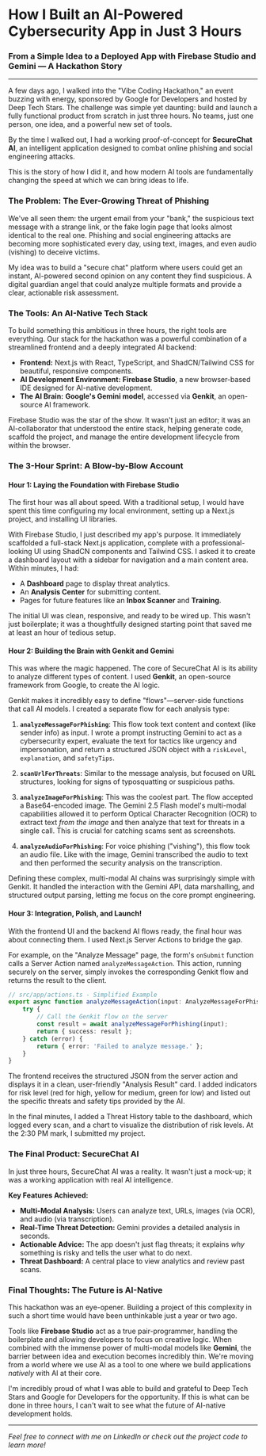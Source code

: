 
# How I Built an AI-Powered Cybersecurity App in Just 3 Hours

### From a Simple Idea to a Deployed App with Firebase Studio and Gemini — A Hackathon Story

---

A few days ago, I walked into the "Vibe Coding Hackathon," an event buzzing with energy, sponsored by Google for Developers and hosted by Deep Tech Stars. The challenge was simple yet daunting: build and launch a fully functional product from scratch in just three hours. No teams, just one person, one idea, and a powerful new set of tools.

By the time I walked out, I had a working proof-of-concept for **SecureChat AI**, an intelligent application designed to combat online phishing and social engineering attacks.

This is the story of how I did it, and how modern AI tools are fundamentally changing the speed at which we can bring ideas to life.

### The Problem: The Ever-Growing Threat of Phishing

We've all seen them: the urgent email from your "bank," the suspicious text message with a strange link, or the fake login page that looks almost identical to the real one. Phishing and social engineering attacks are becoming more sophisticated every day, using text, images, and even audio (vishing) to deceive victims.

My idea was to build a "secure chat" platform where users could get an instant, AI-powered second opinion on any content they find suspicious. A digital guardian angel that could analyze multiple formats and provide a clear, actionable risk assessment.

### The Tools: An AI-Native Tech Stack

To build something this ambitious in three hours, the right tools are everything. Our stack for the hackathon was a powerful combination of a streamlined frontend and a deeply integrated AI backend:

*   **Frontend:** Next.js with React, TypeScript, and ShadCN/Tailwind CSS for beautiful, responsive components.
*   **AI Development Environment:** **Firebase Studio**, a new browser-based IDE designed for AI-native development.
*   **The AI Brain:** **Google's Gemini model**, accessed via **Genkit**, an open-source AI framework.

Firebase Studio was the star of the show. It wasn't just an editor; it was an AI-collaborator that understood the entire stack, helping generate code, scaffold the project, and manage the entire development lifecycle from within the browser.

### The 3-Hour Sprint: A Blow-by-Blow Account

#### **Hour 1: Laying the Foundation with Firebase Studio**

The first hour was all about speed. With a traditional setup, I would have spent this time configuring my local environment, setting up a Next.js project, and installing UI libraries.

With Firebase Studio, I just described my app's purpose. It immediately scaffolded a full-stack Next.js application, complete with a professional-looking UI using ShadCN components and Tailwind CSS. I asked it to create a dashboard layout with a sidebar for navigation and a main content area. Within minutes, I had:

*   A **Dashboard** page to display threat analytics.
*   An **Analysis Center** for submitting content.
*   Pages for future features like an **Inbox Scanner** and **Training**.

The initial UI was clean, responsive, and ready to be wired up. This wasn't just boilerplate; it was a thoughtfully designed starting point that saved me at least an hour of tedious setup.

#### **Hour 2: Building the Brain with Genkit and Gemini**

This was where the magic happened. The core of SecureChat AI is its ability to analyze different types of content. I used **Genkit**, an open-source framework from Google, to create the AI logic.

Genkit makes it incredibly easy to define "flows"—server-side functions that call AI models. I created a separate flow for each analysis type:

1.  **`analyzeMessageForPhishing`**: This flow took text content and context (like sender info) as input. I wrote a prompt instructing Gemini to act as a cybersecurity expert, evaluate the text for tactics like urgency and impersonation, and return a structured JSON object with a `riskLevel`, `explanation`, and `safetyTips`.

2.  **`scanUrlForThreats`**: Similar to the message analysis, but focused on URL structures, looking for signs of typosquatting or suspicious paths.

3.  **`analyzeImageForPhishing`**: This was the coolest part. The flow accepted a Base64-encoded image. The Gemini 2.5 Flash model's multi-modal capabilities allowed it to perform Optical Character Recognition (OCR) to extract text *from the image* and then analyze that text for threats in a single call. This is crucial for catching scams sent as screenshots.

4.  **`analyzeAudioForPhishing`**: For voice phishing ("vishing"), this flow took an audio file. Like with the image, Gemini transcribed the audio to text and then performed the security analysis on the transcription.

Defining these complex, multi-modal AI chains was surprisingly simple with Genkit. It handled the interaction with the Gemini API, data marshalling, and structured output parsing, letting me focus on the core prompt engineering.

#### **Hour 3: Integration, Polish, and Launch!**

With the frontend UI and the backend AI flows ready, the final hour was about connecting them. I used Next.js Server Actions to bridge the gap.

For example, on the "Analyze Message" page, the form's `onSubmit` function calls a Server Action named `analyzeMessageAction`. This action, running securely on the server, simply invokes the corresponding Genkit flow and returns the result to the client.

```typescript
// src/app/actions.ts - Simplified Example
export async function analyzeMessageAction(input: AnalyzeMessageForPhishingInput) {
    try {
        // Call the Genkit flow on the server
        const result = await analyzeMessageForPhishing(input);
        return { success: result };
    } catch (error) {
        return { error: 'Failed to analyze message.' };
    }
}
```

The frontend receives the structured JSON from the server action and displays it in a clean, user-friendly "Analysis Result" card. I added indicators for risk level (red for high, yellow for medium, green for low) and listed out the specific threats and safety tips provided by the AI.

In the final minutes, I added a Threat History table to the dashboard, which logged every scan, and a chart to visualize the distribution of risk levels. At the 2:30 PM mark, I submitted my project.

### The Final Product: SecureChat AI

In just three hours, SecureChat AI was a reality. It wasn't just a mock-up; it was a working application with real AI intelligence.

**Key Features Achieved:**
*   **Multi-Modal Analysis:** Users can analyze text, URLs, images (via OCR), and audio (via transcription).
*   **Real-Time Threat Detection:** Gemini provides a detailed analysis in seconds.
*   **Actionable Advice:** The app doesn't just flag threats; it explains *why* something is risky and tells the user what to do next.
*   **Threat Dashboard:** A central place to view analytics and review past scans.

### Final Thoughts: The Future is AI-Native

This hackathon was an eye-opener. Building a project of this complexity in such a short time would have been unthinkable just a year or two ago.

Tools like **Firebase Studio** act as a true pair-programmer, handling the boilerplate and allowing developers to focus on creative logic. When combined with the immense power of multi-modal models like **Gemini**, the barrier between idea and execution becomes incredibly thin. We're moving from a world where we use AI as a tool to one where we build applications *natively* with AI at their core.

I'm incredibly proud of what I was able to build and grateful to Deep Tech Stars and Google for Developers for the opportunity. If this is what can be done in three hours, I can't wait to see what the future of AI-native development holds.

---
*Feel free to connect with me on LinkedIn or check out the project code to learn more!*
